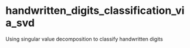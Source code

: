 # handwritten_digits_classification_via_svd
Using singular value decomposition to classify handwritten digits
